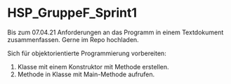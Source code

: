 # HSP_GruppeF_Sprint1

Bis zum 07.04.21 Anforderungen an das Programm in einem Textdokument zusammenfassen.
Gerne im Repo hochladen.

Sich für objektorientierte Programmierung vorbereiten:

1. Klasse mit einem Konstruktor mit Methode erstellen.
2. Methode in Klasse mit Main-Methode aufrufen.
